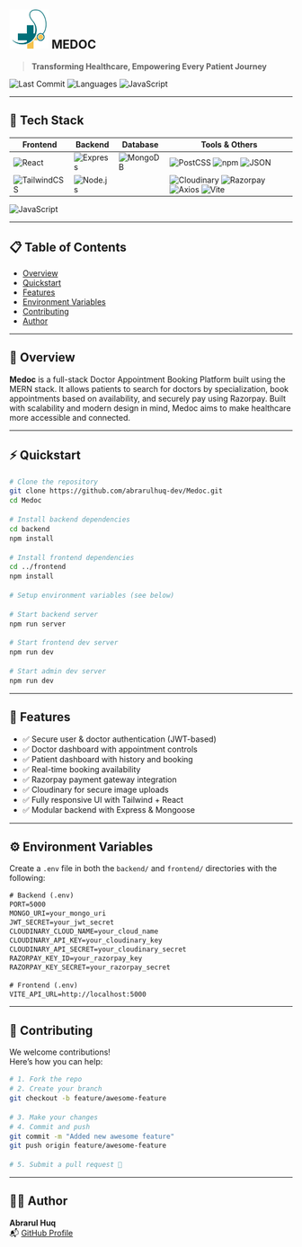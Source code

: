 
##  <img src='./frontend/public/icon.png' alt='logo' width='70' > MEDOC 

> **Transforming Healthcare, Empowering Every Patient Journey**

![Last Commit](https://img.shields.io/github/last-commit/abrarulhuq-dev/Medoc)
![Languages](https://img.shields.io/github/languages/count/abrarulhuq-dev/Medoc)
![JavaScript](https://img.shields.io/badge/javascript-99%25-blue)

---

## 🧰 Tech Stack

| Frontend | Backend | Database | Tools & Others |
|----------|---------|----------|----------------|
| ![React](https://img.shields.io/badge/-React-61DAFB?logo=react&logoColor=white) | ![Express](https://img.shields.io/badge/-Express-000000?logo=express) | ![MongoDB](https://img.shields.io/badge/-MongoDB-47A248?logo=mongodb&logoColor=white) | ![PostCSS](https://img.shields.io/badge/-PostCSS-DD3A0A?logo=postcss&logoColor=white) ![npm](https://img.shields.io/badge/NPM-CB3837?logo=npm&logoColor=white) ![JSON](https://img.shields.io/badge/JSON-5E5C5C?logo=json&logoColor=white) |
| ![TailwindCSS](https://img.shields.io/badge/-TailwindCSS-38B2AC?logo=tailwindcss&logoColor=white) | ![Node.js](https://img.shields.io/badge/-Node.js-339933?logo=node.js&logoColor=white) |  | ![Cloudinary](https://img.shields.io/badge/-Cloudinary-3448C5?logo=cloudinary) ![Razorpay](https://img.shields.io/badge/-Razorpay-528FF0?logo=razorpay) ![Axios](https://img.shields.io/badge/-Axios-5A29E4?logo=axios&logoColor=white) ![Vite](https://img.shields.io/badge/-Vite-646CFF?logo=vite)   
![JavaScript](https://img.shields.io/badge/JavaScript-F7DF1E?logo=javascript&logoColor=black)




---

## 📋 Table of Contents

- [Overview](#overview)
- [Quickstart](#quickstart)
- [Features](#features)
- [Environment Variables](#environment-variables)
- [Contributing](#contributing)
- [Author](#author)

---

## 🧠 Overview

**Medoc** is a full-stack Doctor Appointment Booking Platform built using the MERN stack. It allows patients to search for doctors by specialization, book appointments based on availability, and securely pay using Razorpay. Built with scalability and modern design in mind, Medoc aims to make healthcare more accessible and connected.

---

## ⚡ Quickstart

```bash
# Clone the repository
git clone https://github.com/abrarulhuq-dev/Medoc.git
cd Medoc

# Install backend dependencies
cd backend
npm install

# Install frontend dependencies
cd ../frontend
npm install

# Setup environment variables (see below)

# Start backend server
npm run server

# Start frontend dev server
npm run dev

# Start admin dev server
npm run dev
```
---

## 🚀 Features

- ✅ Secure user & doctor authentication (JWT-based)
- ✅ Doctor dashboard with appointment controls
- ✅ Patient dashboard with history and booking
- ✅ Real-time booking availability
- ✅ Razorpay payment gateway integration
- ✅ Cloudinary for secure image uploads
- ✅ Fully responsive UI with Tailwind + React
- ✅ Modular backend with Express & Mongoose
  
---

## ⚙️ Environment Variables

Create a `.env` file in both the `backend/` and `frontend/` directories with the following:

```env
# Backend (.env)
PORT=5000
MONGO_URI=your_mongo_uri
JWT_SECRET=your_jwt_secret
CLOUDINARY_CLOUD_NAME=your_cloud_name
CLOUDINARY_API_KEY=your_cloudinary_key
CLOUDINARY_API_SECRET=your_cloudinary_secret
RAZORPAY_KEY_ID=your_razorpay_key
RAZORPAY_KEY_SECRET=your_razorpay_secret

# Frontend (.env)
VITE_API_URL=http://localhost:5000
```

---



## 🤝 Contributing

We welcome contributions!  
Here’s how you can help:

```bash
# 1. Fork the repo
# 2. Create your branch
git checkout -b feature/awesome-feature

# 3. Make your changes
# 4. Commit and push
git commit -m "Added new awesome feature"
git push origin feature/awesome-feature

# 5. Submit a pull request 🚀
```

---

## 👨‍💻 Author

**Abrarul Huq**  
📬 [GitHub Profile](https://github.com/abrarulhuq-dev)
